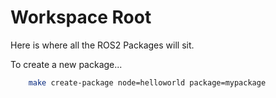 # Workspace Root

Here is where all the ROS2 Packages will sit.

To create a new package...

```bash
    make create-package node=helloworld package=mypackage
```
